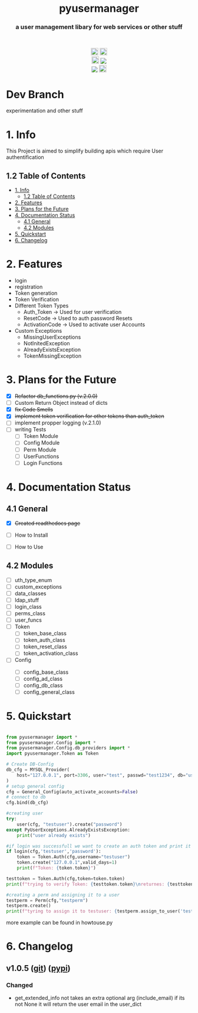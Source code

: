<h1 align="center">pyusermanager</h1>
<h3 align="center">a user management libary for web services or other stuff</h3>
<br>
<p align="center">
<a href="https://pypi.org/project/pyusermanager/"><img height="20" alt="PyPI version" src="https://img.shields.io/pypi/v/pyusermanager"></a>
<a href="https://pypi.org/project/pyusermanager/"><img height="20" alt="Supported python versions" src="https://img.shields.io/pypi/pyversions/pyusermanager"></a>
<br>
<a href="https://pypi.org/project/black"><img height="20" alt="Black badge" src="https://img.shields.io/badge/code%20style-black-000000.svg"></a>
<a href="https://codeclimate.com/github/Aurvandill137/pyusermanager/maintainability"><img src="https://api.codeclimate.com/v1/badges/97cf369553f228ce3a3c/maintainability" /></a>
<br>
<a href="https://codeclimate.com/github/Aurvandill137/pyusermanager/test_coverage"><img src="https://api.codeclimate.com/v1/badges/97cf369553f228ce3a3c/test_coverage" /></a>
<a href="https://pyusermanager.readthedocs.io/en/latest/"><img height="20" alt="Documentation status" src="https://img.shields.io/badge/documentation-up-00FF00.svg"></a>
</p>

# Dev Branch

experimentation and other stuff

# 1. Info

This Project is aimed to simplify building apis which require User authentification

## 1.2 Table of Contents

- [1. Info](#1-info)
  - [1.2 Table of Contents](#12-table-of-contents)
- [2. Features](#2-features)
- [3. Plans for the Future](#3-plans-for-the-future)
- [4. Documentation Status](#4-documentation-status)
  - [4.1 General](#41-general)
  - [4.2 Modules](#42-modules)
- [5. Quickstart](#5-quickstart)
- [6. Changelog](#6-changelog)

# 2. Features

* login
* registration
* Token generation
* Token Verification
* Different Token Types
  * Auth_Token      -> Used for user verification
  * ResetCode       -> Used to auth password Resets
  * ActivationCode  -> Used to activate user Accounts
* Custom Exceptions
  * MissingUserExceptions
  * NotInitedException
  * AlreadyExistsException
  * TokenMissingException

# 3. Plans for the Future

- [x] ~~Refactor db_functions.py (v.2.0.0)~~
- [ ] Custom Return Object instead of dicts
- [x] ~~fix Code Smells~~
- [x] ~~implement token verification for other tokens than auth_token~~
- [ ] implement propper logging (v.2.1.0)
- [ ] writing Tests
    - [ ] Token Module
    - [ ] Config Module
    - [ ] Perm Module
    - [ ] UserFunctions
    - [ ] Login Functions

# 4. Documentation Status

## 4.1 General

- [x] ~~Created readthedocs page~~
- [ ] How to Install
- [ ] How to Use


## 4.2 Modules

- [ ] uth_type_enum
- [ ] custom_exceptions
- [ ] data_classes
- [ ] ldap_stuff
- [ ] login_class
- [ ] perms_class
- [ ] user_funcs
- [ ] Token
     - [ ] token_base_class
     - [ ] token_auth_class
     - [ ] token_reset_class
     - [ ] token_activation_class
- [ ] Config</li>
     - [ ] config_base_class
     - [ ] config_ad_class
     - [ ] config_db_class
     - [ ] config_general_class

# 5. Quickstart

```python

from pyusermanager import *
from pyusermanager.Config import *
from pyusermanager.Config.db_providers import *
import pyusermanager.Token as Token

# Create DB-Config
db_cfg = MYSQL_Provider(
    host="127.0.0.1", port=3306, user="test", passwd="test1234", db="users"
)
# setup general config
cfg = General_Config(auto_activate_accounts=False)
# connect to db
cfg.bind(db_cfg)

#creating user
try:
    user(cfg, "testuser").create("password")
except PyUserExceptions.AlreadyExistsException:
    print("user already exists")

#if login was successfull we want to create an auth token and print it
if login(cfg,'testuser','password'):
    token = Token.Auth(cfg,username="testuser")
    token.create("127.0.0.1",valid_days=1)
    print(f"Token: {token.token}")

testtoken = Token.Auth(cfg,token=token.token)
print(f"trying to verify Token: {testtoken.token}\nreturnes: {testtoken.verify('127.0.0.1')}")

#creating a perm and assigning it to a user
testperm = Perm(cfg,"testperm")
testperm.create()
print(f"tyring to assign it to testuser: {testperm.assign_to_user('testuser')}")


```

more example can be found in howtouse.py


# 6. Changelog

## v1.0.5 ([git](https://github.com/Aurvandill137/pyusermanager/releases/tag/v1.0.5)) ([pypi](https://pypi.org/project/pyusermanager/1.0.5/))

### Changed

* get_extended_info not takes an extra optional arg (include_email) if its not None it will return the user email in the user_dict
